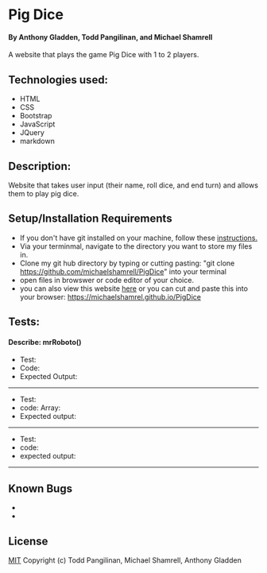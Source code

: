 # Pig Dice

#### By Anthony Gladden, Todd Pangilinan, and Michael Shamrell

A website that plays the game Pig Dice with 1 to 2 players.

## Technologies used:

* HTML
* CSS
* Bootstrap
* JavaScript
* JQuery
* markdown

## Description:
 Website that takes user input (their name, roll dice, and end turn) and allows them to play pig dice.


## Setup/Installation Requirements

* If you don't have git installed on your machine, follow these [instructions.](https://www.learnhowtoprogram.com/introduction-to-programming/getting-started-with-intro-to-programming/git-and-github)
* Via your terminmal, navigate to the directory you want to store my files in.
* Clone my git hub directory by typing or cutting pasting: "git clone https://github.com/michaelshamrell/PigDice" into your terminal
* open files in browswer or code editor of your choice.
* you can also view this website [here](https://github.com/michaelshamrell/PigDice) or you can cut and paste this into your browser: https://michaelshamrel.github.io/PigDice

## Tests:

#### Describe: mrRoboto()

- Test: 
- Code: 
- Expected Output:
---
- Test: 
- code: Array: 
- Expected output:
---
- Test: 
- code: 
- expected output: 
---
## Known Bugs

* 
* 

## License

[MIT](https://opensource.org/licenses/MIT)
Copyright (c) Todd Pangilinan, Michael Shamrell, Anthony Gladden